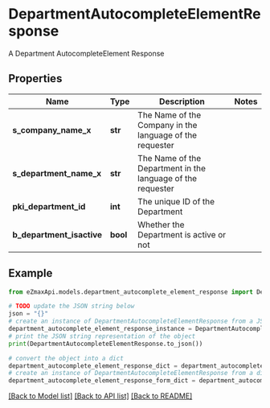# DepartmentAutocompleteElementResponse

A Department AutocompleteElement Response

## Properties

Name | Type | Description | Notes
------------ | ------------- | ------------- | -------------
**s_company_name_x** | **str** | The Name of the Company in the language of the requester | 
**s_department_name_x** | **str** | The Name of the Department in the language of the requester | 
**pki_department_id** | **int** | The unique ID of the Department | 
**b_department_isactive** | **bool** | Whether the Department is active or not | 

## Example

```python
from eZmaxApi.models.department_autocomplete_element_response import DepartmentAutocompleteElementResponse

# TODO update the JSON string below
json = "{}"
# create an instance of DepartmentAutocompleteElementResponse from a JSON string
department_autocomplete_element_response_instance = DepartmentAutocompleteElementResponse.from_json(json)
# print the JSON string representation of the object
print(DepartmentAutocompleteElementResponse.to_json())

# convert the object into a dict
department_autocomplete_element_response_dict = department_autocomplete_element_response_instance.to_dict()
# create an instance of DepartmentAutocompleteElementResponse from a dict
department_autocomplete_element_response_form_dict = department_autocomplete_element_response.from_dict(department_autocomplete_element_response_dict)
```
[[Back to Model list]](../README.md#documentation-for-models) [[Back to API list]](../README.md#documentation-for-api-endpoints) [[Back to README]](../README.md)



